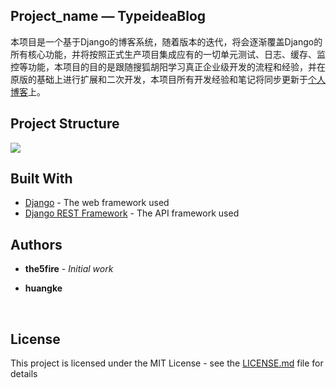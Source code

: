 ## Project_name  —  TypeideaBlog

本项目是一个基于Django的博客系统，随着版本的迭代，将会逐渐覆盖Django的所有核心功能，并将按照正式生产项目集成应有的一切单元测试、日志、缓存、监控等功能，本项目的目的是跟随搜狐胡阳学习真正企业级开发的流程和经验，并在原版的基础上进行扩展和二次开发，本项目所有开发经验和笔记将同步更新于[个人博客](https://huangke19.github.io/)上。



## Project Structure

![](/Users/macbook/myproject/typeidea/typeidea/Typeidea实体关系图.jpeg)



## Built With

- [Django](http://djangoproject.com/) - The web framework used
- [Django REST Framework](http://www.django-rest-framework.org/) - The API framework used



## Authors

- **the5fire** - *Initial work* 

- **huangke** 

  ​

## License

This project is licensed under the MIT License - see the [LICENSE.md](https://www.diycode.cc/topics/LICENSE.md) file for details


